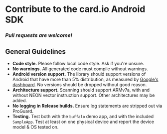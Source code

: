 # Contribute to the card.io Android SDK

### *Pull requests are welcome!*


General Guidelines
------------------

* **Code style.** Please follow local code style. Ask if you're unsure. 
* **No warnings.** All generated code must compile without warnings. 
* **Android version support.** The library should support versions of Android that have more than 5% distribution, as measured by [Google's dashboard](https://developer.android.com/about/dashboards/index.html). No versions should be dropped without good reason.
* **Architecture support.** Scanning should support ARMv7a, with and without NEON vector instruction support. Other architectures may be added. 
* **No logging in Release builds.** Ensure log statements are stripped out via ProGuard.
* **Testing.** Test both with the `buffalo` demo app, and with the included `SampleApp`. Test at least on one physical device and report the device model & OS tested on.

